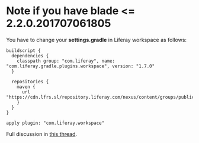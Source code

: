 # Note if you have blade <= 2.2.0.201707061805
You have to change your **settings.gradle** in Liferay workspace as follows:
```
buildscript {
  dependencies {
    classpath group: "com.liferay", name: "com.liferay.gradle.plugins.workspace", version: "1.7.0"
  }

  repositories {
    maven {
      url "https://cdn.lfrs.sl/repository.liferay.com/nexus/content/groups/public"
    }
  }
}

apply plugin: "com.liferay.workspace"
```
Full discussion in [this thread](https://github.com/liferay/liferay-npm-build-tools/issues/56).
